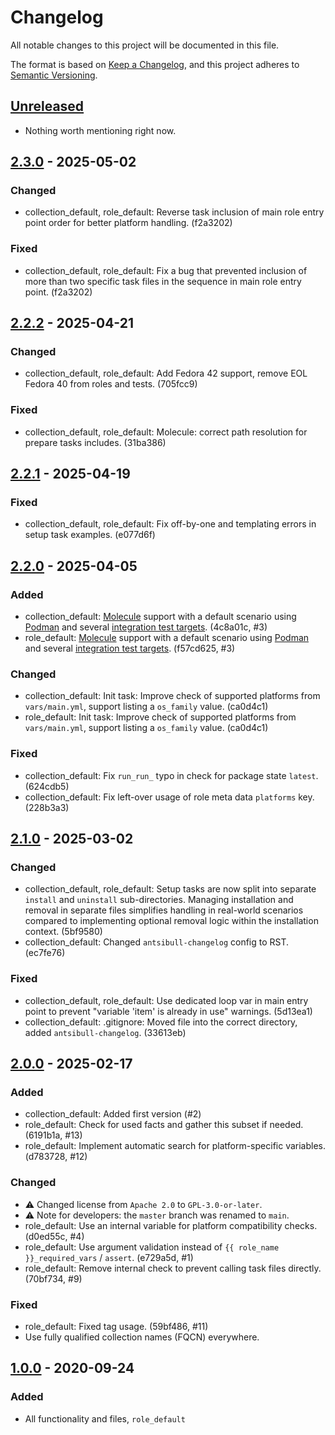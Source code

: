 # Changelog

All notable changes to this project will be documented in this file.

The format is based on [Keep a Changelog](https://keepachangelog.com/en/1.0.0/),
and this project adheres to [Semantic Versioning](https://semver.org/spec/v2.0.0.html).


## [Unreleased]

- Nothing worth mentioning right now.


## [2.3.0] - 2025-05-02

### Changed

- collection_default, role_default: Reverse task inclusion of main role entry point order for better platform handling. (f2a3202)


### Fixed

- collection_default, role_default: Fix a bug that prevented inclusion of more than two specific task files in the sequence in main role entry point. (f2a3202)


## [2.2.2] - 2025-04-21

### Changed

- collection_default, role_default: Add Fedora 42 support, remove EOL Fedora 40 from roles and tests. (705fcc9)


### Fixed

- collection_default, role_default: Molecule: correct path resolution for prepare tasks includes. (31ba386)


## [2.2.1] - 2025-04-19

### Fixed

- collection_default, role_default: Fix off-by-one and templating errors in setup task examples. (e077d6f)


## [2.2.0] - 2025-04-05

### Added

- collection_default: [Molecule](https://ansible.readthedocs.io/projects/molecule/) support with a default scenario using [Podman](https://podman.io/docs/installation) and several [integration test targets](https://github.com/orgs/foundata/repositories?q=oci-*-itt). (4c8a01c, #3)
- role_default: [Molecule](https://ansible.readthedocs.io/projects/molecule/) support with a default scenario using [Podman](https://podman.io/docs/installation) and several [integration test targets](https://github.com/orgs/foundata/repositories?q=oci-*-itt). (f57cd625, #3)

### Changed

- collection_default: Init task: Improve check of supported platforms from `vars/main.yml`, support listing a `os_family` value. (ca0d4c1)
- role_default: Init task: Improve check of supported platforms from `vars/main.yml`, support listing a `os_family` value. (ca0d4c1)

### Fixed

- collection_default: Fix `run_run_` typo in check for package state `latest`. (624cdb5)
- collection_default: Fix left-over usage of role meta data `platforms` key. (228b3a3)


## [2.1.0] - 2025-03-02

### Changed

- collection_default, role_default: Setup tasks are now split into separate `install` and `uninstall` sub-directories. Managing installation and removal in separate files simplifies handling in real-world scenarios compared to implementing optional removal logic within the installation context. (5bf9580)
- collection_default: Changed `antsibull-changelog` config to RST. (ec7fe76)

### Fixed

- collection_default, role_default: Use dedicated loop var in main entry point to prevent "variable 'item' is already in use" warnings. (5d13ea1)
- collection_default: .gitignore: Moved file into the correct directory, added `antsibull-changelog`. (33613eb)


## [2.0.0] - 2025-02-17

### Added

- collection_default: Added first version (#2)
- role_default: Check for used facts and gather this subset if needed. (6191b1a, #13)
- role_default: Implement automatic search for platform-specific variables. (d783728, #12)

### Changed

- ⚠️ Changed license from `Apache 2.0` to `GPL-3.0-or-later`.
- ⚠️ Note for developers: the `master` branch was renamed to `main`.
- role_default: Use an internal variable for platform compatibility checks. (d0ed55c, #4)
- role_default: Use argument validation instead of `{{ role_name }}_required_vars` / `assert`. (e729a5d, #1)
- role_default: Remove internal check to prevent calling task files directly. (70bf734, #9)

### Fixed

- role_default: Fixed tag usage. (59bf486, #11)
- Use fully qualified collection names (FQCN) everywhere.


## [1.0.0] - 2020-09-24

### Added

- All functionality and files, `role_default`


[unreleased]: https://github.com/foundata/ansible-skeletons/compare/v2.3.0...HEAD
[2.3.0]: https://github.com/foundata/ansible-skeletons/releases/tag/v2.3.0
[2.2.2]: https://github.com/foundata/ansible-skeletons/releases/tag/v2.2.2
[2.2.1]: https://github.com/foundata/ansible-skeletons/releases/tag/v2.2.1
[2.2.0]: https://github.com/foundata/ansible-skeletons/releases/tag/v2.2.0
[2.1.0]: https://github.com/foundata/ansible-skeletons/releases/tag/v2.1.0
[2.0.0]: https://github.com/foundata/ansible-skeletons/releases/tag/v2.0.0
[1.0.0]: https://github.com/foundata/ansible-skeletons/releases/tag/v1.0.0
